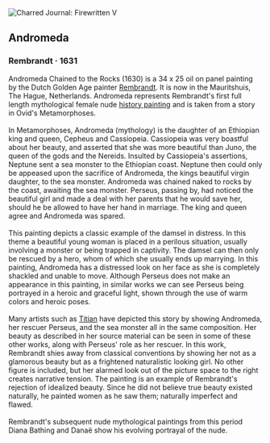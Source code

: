<div class="artwork-of-the-day">
  <div class="container">
    <div class="img-wrapper">
      <img
        src="https://uploads8.wikiart.org/images/rembrandt/andromeda.jpg!Large.jpg"
        alt="Charred Journal: Firewritten V" />
    </div>
    <div class="artwork-detail">
      <div class="artwork-origin"> 
        <h2 class="artwork-name">Andromeda</h2>
        <h3 class="artist">
          Rembrandt
                    ·  1631
        </h3>
      </div>
      <p class="description">
        <span class="artwork-description-text ng-binding" ng-bind-html="viewModel.ArtworkOfTheDay.Description | unsafe">Andromeda Chained to the Rocks (1630) is a 34 x 25 oil on panel painting by the Dutch Golden Age painter <a target="_blank" href="/en/rembrandt">Rembrandt</a>. It is now in the Mauritshuis, The Hague, Netherlands. Andromeda represents Rembrandt's first full length mythological female nude <a target="_blank" href="/en/paintings-by-genre/history-painting">history painting</a> and is taken from a story in Ovid's Metamorphoses.
<br>
<br>In Metamorphoses, Andromeda (mythology) is the daughter of an Ethiopian king and queen, Cepheus and Cassiopeia. Cassiopeia was very boastful about her beauty, and asserted that she was more beautiful than Juno, the queen of the gods and the Nereids. Insulted by Cassiopeia's assertions, Neptune sent a sea monster to the Ethiopian coast. Neptune then could only be appeased upon the sacrifice of Andromeda, the kings beautiful virgin daughter, to the sea monster. Andromeda was chained naked to rocks by the coast, awaiting the sea monster. Perseus, passing by, had noticed the beautiful girl and made a deal with her parents that he would save her, should he be allowed to have her hand in marriage. The king and queen agree and Andromeda was spared.
<br>
<br>This painting depicts a classic example of the damsel in distress. In this theme a beautiful young woman is placed in a perilous situation, usually involving a monster or being trapped in captivity. The damsel can then only be rescued by a hero, whom of which she usually ends up marrying. In this painting, Andromeda has a distressed look on her face as she is completely shackled and unable to move. Although Perseus does not make an appearance in this painting, in similar works we can see Perseus being portrayed in a heroic and graceful light, shown through the use of warm colors and heroic poses.
<br>
<br>Many artists such as <a target="_blank" href="/en/titian">Titian</a> have depicted this story by showing Andromeda, her rescuer Perseus, and the sea monster all in the same composition. Her beauty as described in her source material can be seen in some of these other works, along with Perseus' role as her rescuer. In this work, Rembrandt shies away from classical conventions by showing her not as a glamorous beauty but as a frightened naturalistic looking girl. No other figure is included, but her alarmed look out of the picture space to the right creates narrative tension. The painting is an example of Rembrandt's rejection of idealized beauty. Since he did not believe true beauty existed naturally, he painted women as he saw them; naturally imperfect and flawed.
<br>
<br>Rembrandt's subsequent nude mythological paintings from this period Diana Bathing and Danaë show his evolving portrayal of the nude.</span>
                        <div class="text-shadow-container" ng-show="showShadow" style=""></div>
      </p>
    </div>
  </div>

</div>
